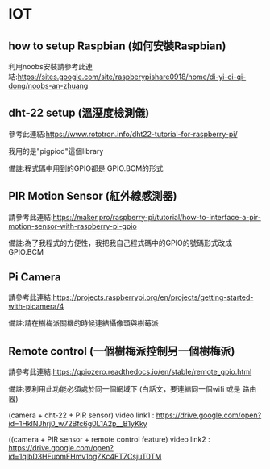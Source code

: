 # IOT
## how to setup Raspbian (如何安裝Raspbian)
利用noobs安裝請參考此連結:https://sites.google.com/site/raspberypishare0918/home/di-yi-ci-qi-dong/noobs-an-zhuang

## dht-22 setup (溫溼度檢測儀)
參考此連結:https://www.rototron.info/dht22-tutorial-for-raspberry-pi/

我用的是"pigpiod"這個library

備註:程式碼中用到的GPIO都是 GPIO.BCM的形式

## PIR Motion Sensor (紅外線感測器)
請參考此連結:https://maker.pro/raspberry-pi/tutorial/how-to-interface-a-pir-motion-sensor-with-raspberry-pi-gpio

備註:為了我程式的方便性，我把我自己程式碼中的GPIO的號碼形式改成 GPIO.BCM

## Pi Camera
請參考此連結:https://projects.raspberrypi.org/en/projects/getting-started-with-picamera/4

備註:請在樹梅派關機的時候連結攝像頭與樹莓派

## Remote control (一個樹梅派控制另一個樹梅派)
請參考此連結:https://gpiozero.readthedocs.io/en/stable/remote_gpio.html

備註:要利用此功能必須處於同一個網域下 (白話文，要連結同一個wifi 或是 路由器)




(camera + dht-22 + PIR sensor) video link1 : https://drive.google.com/open?id=1HklNJhrj0_w72Bfc6g0L1A2p__B1yKky

((camera + PIR sensor + remote control feature) video link2 : https://drive.google.com/open?id=1qIbD3HEuomEHmv1ogZKc4FTZCsjuT0TM
